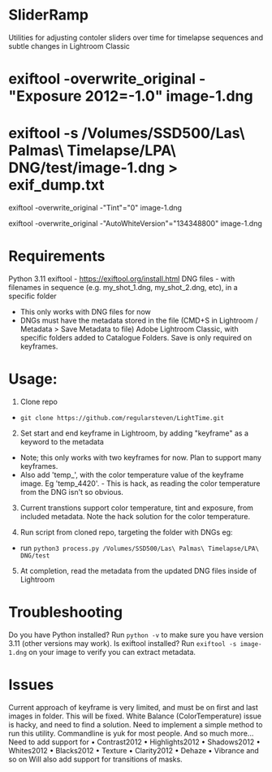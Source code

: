 # SliderRamp
Utilities for adjusting contoler sliders over time for timelapse sequences and subtle changes in Lightroom Classic


# exiftool -overwrite_original -"Exposure 2012=-1.0" image-1.dng
# exiftool -s /Volumes/SSD500/Las\ Palmas\ Timelapse/LPA\ DNG/test/image-1.dng > exif_dump.txt


exiftool -overwrite_original -"Tint"="0" image-1.dng

exiftool -overwrite_original -"AutoWhiteVersion"="134348800" image-1.dng


# Requirements
Python 3.11
exiftool - https://exiftool.org/install.html
DNG files - with filenames in sequence (e.g. my_shot_1.dng, my_shot_2.dng, etc), in a specific folder
 - This only works with DNG files for now
- DNGs must have the metadata stored in the file (CMD+S in Lightroom / Metadata > Save Metadata to file) 
Adobe Lightroom Classic, with specific folders added to Catalogue Folders. Save is only required on keyframes.

# Usage:
1) Clone repo
 - `git clone https://github.com/regularsteven/LightTime.git`

2) Set start and end keyframe in Lightroom, by adding "keyframe" as a keyword to the metadata
 - Note; this only works with two keyframes for now. Plan to support many keyframes.
 - Also add 'temp_', with the color temperature value of the keyframe image. Eg 'temp_4420'. - This is hack, as reading the color temperature from the DNG isn't so obvious.

3) Current transtions support color temperature, tint and exposure, from included metadata. Note the hack solution for the color temperature.

4) Run script from cloned repo, targeting the folder with DNGs eg:
- run `python3 process.py /Volumes/SSD500/Las\ Palmas\ Timelapse/LPA\ DNG/test`

5) At completion, read the metadata from the updated DNG files inside of Lightroom


# Troubleshooting
Do you have Python installed? Run `python -v` to make sure you have version 3.11 (other versions may work).
Is exiftool installed? Run `exiftool -s image-1.dng` on your image to verify you can extract metadata.

# Issues
Current approach of keyframe is very limited, and must be on first and last images in folder. This will be fixed.
White Balance (ColorTemperature) issue is hacky, and need to find a solution.
Need to implement a simple method to run this utility. Commandline is yuk for most people.
And so much more... Need to add support for
    • Contrast2012 • Highlights2012 • Shadows2012 • Whites2012 • Blacks2012 • Texture • Clarity2012 • Dehaze • Vibrance and so on
Will also add support for transitions of masks.
